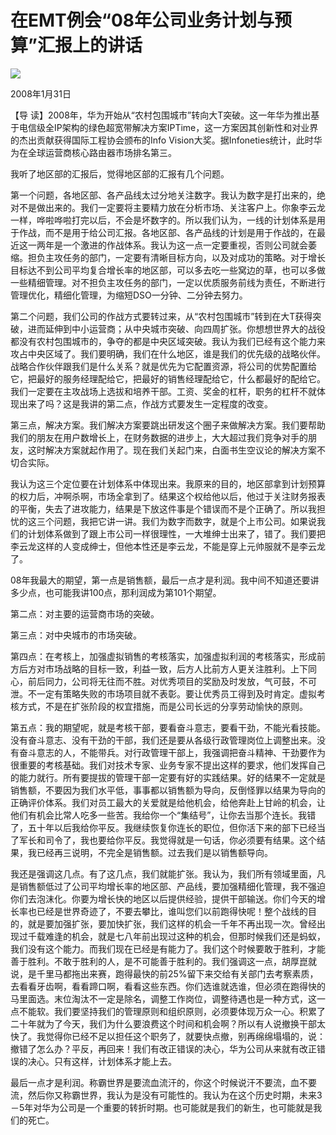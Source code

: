 # 在EMT例会“08年公司业务计划与预算”汇报上的讲话
<img class="pv" src="https://api.visitor.plantree.me/visitor-badge/pv?namespace=plantree.me&key=renzhengfei-speeches/./docs/speeches/2008/01/在EMT例会“08年公司业务计划与预算”汇报上的讲话.md">


2008年1月31日



【导  读】2008年，华为开始从“农村包围城市”转向大T突破。这一年华为推出基于电信级全IP架构的绿色超宽带解决方案IPTime，这一方案因其创新性和对业界的杰出贡献获得国际工程协会颁布的Info Vision大奖。据Infoneties统计，此时华为在全球运营商核心路由器市场排名第三。



我听了地区部的汇报后，觉得地区部的汇报有几个问题。

第一个问题，各地区部、各产品线太过分地关注数字。我认为数字是打出来的，绝对不是做出来的。我们一定要将主要精力放在分析市场、关注客户上。你象李云龙一样，哗啦哗啦打完以后，不会是坏数字的。所以我们认为，一线的计划体系是用于作战，而不是用于给公司汇报。各地区部、各产品线的计划是用于作战的，在最近这一两年是一个激进的作战体系。我认为这一点一定要重视，否则公司就会萎缩。担负主攻任务的部门，一定要有清晰目标方向，以及对成功的策略。对于增长目标达不到公司平均复合增长率的地区部，可以多去吃一些窝边的草，也可以多做一些精细管理。对不担负主攻任务的部门，一定以优质服务前线为责任，不断进行管理优化，精细化管理，为缩短DSO一分钟、二分钟去努力。

第二个问题，我们公司的作战方式要转过来，从“农村包围城市”转到在大T获得突破，进而延伸到中小运营商；从中央城市突破、向四周扩张。你想想世界大的战役都没有农村包围城市的，争夺的都是中央区域突破。我认为我们已经有这个能力来攻占中央区域了。我们要明确，我们在什么地区，谁是我们的优先级的战略伙伴。战略合作伙伴跟我们是什么关系？就是优先为它配置资源，将公司的优势配置给它，把最好的服务经理配给它，把最好的销售经理配给它，什么都最好的配给它。我们一定要在主攻战场上选拔和培养干部。工资、奖金的杠杆，职务的杠杆不就体现出来了吗？这是我讲的第二点，作战方式要发生一定程度的改变。

第三点，解决方案。我们解决方案要跳出研发这个圈子来做解决方案。我们要帮助我们的朋友在用户数增长上，在财务数据的进步上，大大超过我们竞争对手的朋友，这时解决方案就起作用了。现在我们关起门来，白面书生空议论的解决方案不切合实际。

我认为这三个定位要在计划体系中体现出来。我原来的目的，地区部拿到计划预算的权力后，冲啊杀啊，市场全拿到了。结果这个权给他以后，他过于关注财务报表的平衡，失去了进攻能力，结果是下放这件事是个错误而不是个正确了。所以我担忧的这三个问题，我把它讲一讲。我们为数字而数字，就是个上市公司。如果说我们的计划体系做到了跟上市公司一样很理性，一大堆绅士出来了，错了。我们要把李云龙这样的人变成绅士，但他本性还是李云龙，不能是穿上元帅服就不是李云龙了。

08年我最大的期望，第一点是销售额，最后一点才是利润。我中间不知道还要讲多少点，也可能我讲100点，那利润成为第101个期望。

第二点：对主要的运营商市场的突破。

第三点：对中央城市的市场突破。

第四点：在考核上，加强虚拟销售的考核落实，加强虚拟利润的考核落实，形成前方后方对市场战略的目标一致，利益一致，后方人比前方人更关注胜利。上下同心，前后同力，公司将无往而不胜。对优秀项目的奖励及时发放，气可鼓，不可泄。不一定有策略失败的市场项目就不表彰。要让优秀员工得到及时肯定。虚拟考核方式，不是在扩张阶段的权宜措施，而是公司长远的分享劳动愉快的原则。

第五点：我的期望呢，就是考核干部，要看奋斗意志，要看干劲，不能光看技能。没有奋斗意志、没有干劲的干部，我们还是要从各级行政管理岗位上调整出来。没有奋斗意志的人，不能带兵。对行政管理干部上，我强调把奋斗精神、干劲要作为很重要的考核基础。我们对技术专家、业务专家不提出这样的要求，他们发挥自己的能力就行。所有要提拔的管理干部一定要有好的实践结果。好的结果不一定就是销售额，不要因为我们水平低，事事都以销售额为导向，反倒怪罪以结果为导向的正确评价体系。我们对员工最大的关爱就是给他机会，给他奔赴上甘岭的机会，让他们有机会比常人吃多一些苦。我给你一个“集结号”，让你去当那个连长。我错了，五十年以后我给你平反。我继续恢复你连长的职位，但你活下来的部下已经当了军长和司令了，我也要给你平反。我觉得就是一句话，你必须要有结果。这个结果，我已经再三说明，不完全是销售额。过去我们是以销售额导向。

我还是强调这几点。有了这几点，我们就能扩张。我认为，我们所有领域里面，凡是销售额低过了公司平均增长率的地区部、产品线，要加强精细化管理，我不强迫你们去泡沫化。你要为增长快的地区以后提供经验，提供干部输送。你们今天的增长率也已经是世界奇迹了，不要去攀比，谁叫您们以前跑得快呢！整个战线的目的，就是要加强扩张，要加快扩张，我们这样的机会一千年不再出现一次。曾经出现过千载难逢的机会，就是七八年前出现过这种的机会，但那时候我们还是蚂蚁，我们没有这个能力。而我们现在已经是有能力了。我们这个时候要敢于胜利，才能善于胜利。不敢于胜利的人，是不可能善于胜利的。我们强调这一点，胡厚崑就说，是千里马都拖出来赛，跑得最快的前25%留下来交给有关部门去考察素质，去看看牙齿啊，看看蹄口啊，看看这些东西。你们选谁就选谁，但必须在跑得快的马里面选。末位淘汰不一定是除名，调整工作岗位，调整待遇也是一种方式，这一点不能软。我们要坚持我们的管理原则和组织原则，必须要体现万众一心。积累了二十年就为了今天，我们为什么要浪费这个时间和机会啊？所以有人说撤换干部太快了。我觉得你已经不足以担任这个职务了，就要快点撤，别再绵绵塌塌的，说：撤错了怎么办？平反，再回来！我们有改正错误的决心，华为公司从来就有改正错误的决心。只有这样，计划体系才能上去。

最后一点才是利润。称霸世界是要流血流汗的，你这个时候说汗不要流，血不要流，然后你又称霸世界，我认为是没有可能性的。我认为在这个历史时期，未来3－5年对华为公司是一个重要的转折时期。也可能就是我们的新生，也可能就是我们的死亡。
